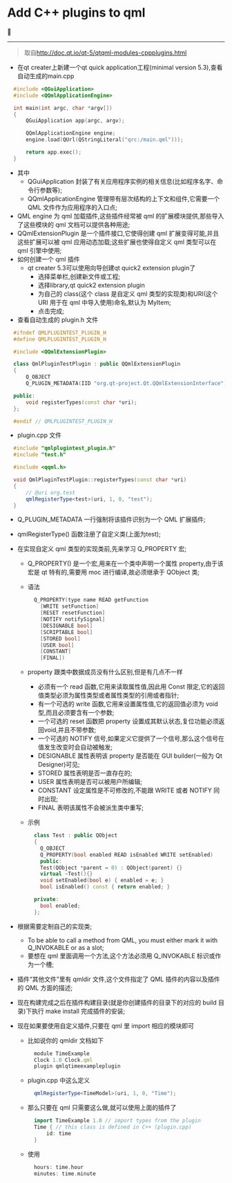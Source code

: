 # Add C++ plugins to qml

:art:

---

> 取自<http://doc.qt.io/qt-5/qtqml-modules-cppplugins.html>

* 在qt creater上新建一个qt quick application工程(minimal version 5.3),查看自动生成的main.cpp

```C++
  #include <QGuiApplication>
  #include <QQmlApplicationEngine>

  int main(int argc, char *argv[])
  {
      QGuiApplication app(argc, argv);

      QQmlApplicationEngine engine;
      engine.load(QUrl(QStringLiteral("qrc:/main.qml")));

      return app.exec();
  }
```

* 其中
  * QGuiApplication 封装了有关应用程序实例的相关信息(比如程序名字、命令行参数等);
  * QQmlApplicationEngine 管理带有层次结构的上下文和组件,它需要一个 QML 文件作为应用程序的入口点;
* QML engine 为 qml 加载插件,这些插件经常被 qml 的扩展模块提供,那些导入了这些模块的 qml 文档可以提供各种用途;
* QQmlExtensionPlugin 是一个插件接口,它使得创建 qml 扩展变得可能,并且这些扩展可以被 qml 应用动态加载;这些扩展也使得自定义 qml 类型可以在 qml 引擎中使用;
* 如何创建一个 qml 插件
  * qt creater 5.3可以使用向导创建qt quick2 extension plugin了
    * 选择菜单栏,创建新文件或工程;
    * 选择library,qt quick2 extension plugin
    * 为自己的 class(这个 class 是自定义 qml 类型的实现类)和URI(这个 URI 用于在 qml 中导入使用)命名,默认为 MyItem;
    * 点击完成;
* 查看自动生成的 plugin.h 文件

```C++
  #ifndef QMLPLUGINTEST_PLUGIN_H
  #define QMLPLUGINTEST_PLUGIN_H

  #include <QQmlExtensionPlugin>

  class QmlPluginTestPlugin : public QQmlExtensionPlugin
  {
      Q_OBJECT
      Q_PLUGIN_METADATA(IID "org.qt-project.Qt.QQmlExtensionInterface")

  public:
      void registerTypes(const char *uri);
  };

  #endif // QMLPLUGINTEST_PLUGIN_H
```

* plugin.cpp 文件

```C++
  #include "qmlplugintest_plugin.h"
  #include "test.h"

  #include <qqml.h>

  void QmlPluginTestPlugin::registerTypes(const char *uri)
  {
      // @uri org.test
      qmlRegisterType<test>(uri, 1, 0, "test");
  }
```

* Q_PLUGIN_METADATA 一行强制将该插件识别为一个 QML 扩展插件;
* qmlRegisterType() 函数注册了自定义类(上面为test);
* 在实现自定义 qml 类型的实现类前,先来学习 Q_PROPERTY 宏;
  * Q_PROPERTY() 是一个宏,用来在一个类中声明一个属性 property,由于该宏是 qt 特有的,需要用 moc 进行编译,故必须继承于 QObject 类;
  * 语法

    ```C++
      Q_PROPERTY(type name READ getFunction
        [WRITE setFunction]
        [RESET resetFunction]
        [NOTIFY notifySignal]
        [DESIGNABLE bool]
        [SCRIPTABLE bool]
        [STORED bool]
        [USER bool]
        [CONSTANT]
        [FINAL])
    ```

  * property 跟类中数据成员没有什么区别,但是有几点不一样
    * 必须有一个 read 函数,它用来读取属性值,因此用 Const 限定,它的返回值类型必须为属性类型或者属性类型的引用或者指针;
    * 有一个可选的 write 函数,它用来设置属性值,它的返回值必须为 void 型,而且必须要含有一个参数;
    * 一个可选的 reset 函数把 property 设置成其默认状态,复位功能必须返回void,并且不带参数;
    * 一个可选的 NOTIFY 信号,如果定义它提供了一个信号,那么这个信号在值发生改变时会自动被触发;
    * DESIGNABLE 属性表明该 property 是否能在 GUI builder(一般为 Qt Designer)可见;
    * STORED 属性表明是否一直存在的;
    * USER 属性表明是否可以被用户所编辑;
    * CONSTANT 设定属性是不可修改的,不能跟 WRITE 或者 NOTIFY 同时出现;
    * FINAL 表明该属性不会被派生类中重写;
  * 示例

    ```C++
      class Test : public QObject
      {
        Q_OBJECT
        Q_PROPERTY(bool enabled READ isEnabled WRITE setEnabled)
        public:
        Test(QObject *parent = 0) : QObject(parent) {}
        virtual ~Test(){}
        void setEnabled(bool e) { enabled = e; }
        bool isEnabled() const { return enabled; }

      private:
        bool enabled;
      };
    ```

* 根据需要定制自己的实现类;
  * To be able to call a method from QML, you must either mark it with Q_INVOKABLE or as a slot;
  * 要想在 qml 里面调用一个方法,这个方法必须用 Q_INVOKABLE 标识或作为一个槽;
* 插件“其他文件”里有 qmldir 文件,这个文件指定了 QML 插件的内容以及插件的 QML 方面的描述;
* 现在构建完成之后在插件构建目录(就是你创建插件的目录下的对应的 build 目录)下执行 make install 完成插件的安装;
* 现在如果要使用自定义插件,只要在 qml 里 import 相应的模块即可
  * 比如说你的 qmldir 文档如下

    ```qml
      module TimeExample
      Clock 1.0 Clock.qml
      plugin qmlqtimeexampleplugin
    ```

  * plugin.cpp 中这么定义

    ```C++
      qmlRegisterType<TimeModel>(uri, 1, 0, "Time");
    ```

  * 那么只要在 qml 只需要这么做,就可以使用上面的插件了

    ```C++
      import TimeExample 1.0 // import types from the plugin
      Time { // this class is defined in C++ (plugin.cpp)
          id: time
      }
    ```

  * 使用

    ```C++
      hours: time.hour
      minutes: time.minute
    ```
